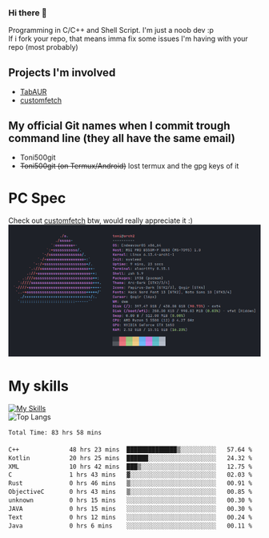 ### Hi there 👋

Programming in C/C++ and Shell Script. I'm just a noob dev :p\
If i fork your repo, that means imma fix some issues I'm having with your repo (most probably)

## Projects I'm involved
 - [TabAUR](https://github.com/BurntRanch/TabAUR)
 - [customfetch](https://github.com/Toni500github/customfetch)

## My official Git names when I commit trough command line (they all have the same email)
* Toni500git
* ~~Toni500git (on Termux/Android)~~ lost termux and the gpg keys of it

# PC Spec
Check out [customfetch](https://github.com/Toni500github/customfetch) btw, would really appreciate it :)
![screenshot.png](https://github.com/Toni500github/customfetch/raw/main/screenshot.png)

# My skills
[![My Skills](https://skillicons.dev/icons?i=cpp,bash,androidstudio,arch,linux&theme=light)](https://skillicons.dev)\
![Top Langs](https://github-readme-stats.vercel.app/api/top-langs/?username=Toni500github&layout=compact)

<!--START_SECTION:waka-->

```txt
Total Time: 83 hrs 58 mins

C++              48 hrs 23 mins  ██████████████▒░░░░░░░░░░   57.64 %
Kotlin           20 hrs 25 mins  ██████░░░░░░░░░░░░░░░░░░░   24.32 %
XML              10 hrs 42 mins  ███▒░░░░░░░░░░░░░░░░░░░░░   12.75 %
C                1 hrs 43 mins   ▓░░░░░░░░░░░░░░░░░░░░░░░░   02.03 %
Rust             0 hrs 46 mins   ▒░░░░░░░░░░░░░░░░░░░░░░░░   00.91 %
ObjectiveC       0 hrs 43 mins   ▒░░░░░░░░░░░░░░░░░░░░░░░░   00.85 %
unknown          0 hrs 15 mins   ░░░░░░░░░░░░░░░░░░░░░░░░░   00.30 %
JAVA             0 hrs 15 mins   ░░░░░░░░░░░░░░░░░░░░░░░░░   00.30 %
Text             0 hrs 12 mins   ░░░░░░░░░░░░░░░░░░░░░░░░░   00.24 %
Java             0 hrs 6 mins    ░░░░░░░░░░░░░░░░░░░░░░░░░   00.11 %
```

<!--END_SECTION:waka-->
